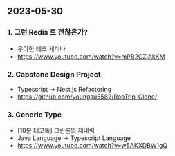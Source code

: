 ## 2023-05-30

### 1. 그런 Redis 로 괜찮은가?
   - 우아한 테크 세미나
   - https://www.youtube.com/watch?v=mPB2CZiAkKM

### 2. Capstone Design Project
   - Typescript -> Nest.js Refactoring
   - https://github.com/youngsu5582/RooTrip-Clone/

### 3. Generic Type
   - [10분 테코톡] 그린론의 제네릭
   - Java Language -> Typescript Language
   - https://www.youtube.com/watch?v=w5AKXDBW1gQ